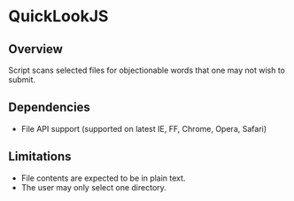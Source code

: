 # QuickLookJS #

## Overview ##
Script scans selected files for objectionable words that one may not wish to submit.

## Dependencies ##
- File API support (supported on latest IE, FF, Chrome, Opera, Safari) 

## Limitations ##
- File contents are expected to be in plain text.
- The user may only select one directory.